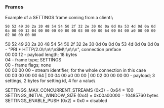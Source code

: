 ### Frames
Example of a SETTINGS frame coming from a client:\
```
50 52 49 20 2a 20 48 54 54 50 2f 32 2e 30 0d 0a 0d 0a 53 4d 0d 0a 0d 0a 00 00 12 04 00 00 00 00 00 00 03 00 00 00 64 00 04 00 a0 00 00 00 02 00 00 00 00
```
50 52 49 20 2a 20 48 54 54 50 2f 32 2e 30 0d 0a 0d 0a 53 4d 0d 0a 0d 0a - "PRI * HTTP/2.0\r\n\r\nSM\r\n\r\n", connection preface\
00 00 12 - payload length; 18 bytes\
04 - frame type; SETTINGS\
00 - frame flags; none\
00 00 00 00 - stream identifier; for the whole connection in this case\
00 03 00 00 00 64 | 00 04 00 a0 00 00 | 00 02 00 00 00 00 - payload; 3 settings, 2 bytes for setting id, 4 for a value\

SETTINGS_MAX_CONCURRENT_STREAMS (0x3) = 0x64 = 100
SETTINGS_INITIAL_WINDOW_SIZE (0x4) = 0x00a00000 = 10485760 bytes
SETTINGS_ENABLE_PUSH (0x2) = 0x0 = disabled
